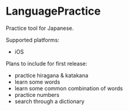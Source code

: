 # LanguagePractice

Practice tool for Japanese.

Supported platforms:
- iOS

Plans to include for first release:
- practice hiragana & katakana
- learn some words
- learn some common combination of words
- practice numbers
- search through a dictionary